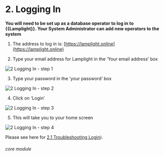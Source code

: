# 2. Logging In

**You will need to be set up as a database operator to log in to {{Lamplight}}. Your System Administrator can add new operators to the system**

1. The address to log in is: [https://lamplight.online](https://lamplight.online)

2. Type your email address for Lamplight in the ‘Your email address’ box

![2 Logging In - step 1](2_Logging_In_im_1.png)

3. Type your password in the ‘your password’ box

![2 Logging In - step 2](2_Logging_In_im_2.png)

4. Click on ‘Login’

![2 Logging In - step 3](2_Logging_In_im_3.png)

5. This will take you to your home screen

![2 Logging In - step 4](2_Logging_In_im_4.png)

Please see here for [2.1 Troubleshooting Login](/help/index/p/2.1)).


###### core module
